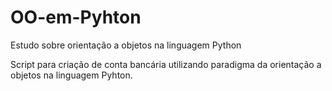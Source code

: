 # OO-em-Pyhton
Estudo sobre orientação a objetos na linguagem Python

Script para criação de conta bancária utilizando paradigma da orientação a objetos  na linguagem Pyhton.
